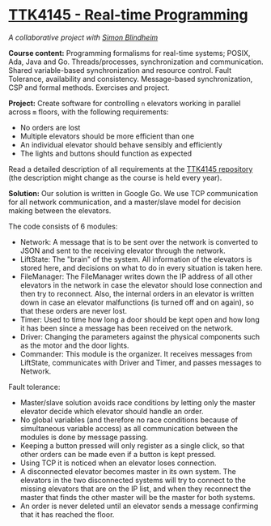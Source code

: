# [TTK4145 - Real-time Programming](https://www.ntnu.edu/studies/courses/TTK4145)

*A collaborative project with [Simon Blindheim](https://github.com/simbli)*

**Course content:** Programming formalisms for real-time systems; POSIX, Ada, Java and Go. Threads/processes, synchronization and communication. Shared variable-based synchronization and resource control. Fault Tolerance, availability and consistency. Message-based synchronization, CSP and formal methods. Exercises and project.

**Project:** Create software for controlling `n` elevators working in parallel across `m` floors, with the following requirements:
- No orders are lost
- Multiple elevators should be more efficient than one
- An individual elevator should behave sensibly and efficiently
- The lights and buttons should function as expected

Read a detailed description of all requirements at the [TTK4145 repository](https://github.com/TTK4145/Project#elevator-project) (the description might change as the course is held every year).

**Solution:** Our solution is written in Google Go. We use TCP communication for all network communication, and a master/slave model for decision making between the elevators.

The code consists of 6 modules:
- Network: A message that is to be sent over the network is converted to JSON and sent to the receiving elevator through the network.
- LiftState: The "brain" of the system. All information of the elevators is stored here, and decisions on what to do in every situation is taken here.
- FileManager: The FileManager writes down the IP address of all other elevators in the network in case the elevator should lose connection and then try to reconnect. Also, the internal orders in an elevator is written down in case an elevator malfunctions (is turned off and on again), so that these orders are never lost.
- Timer: Used to time how long a door should be kept open and how long it has been since a message has been received on the network.
- Driver: Changing the parameters against the physical components such as the motor and the door lights.
- Commander: This module is the organizer. It receives messages from LiftState, communicates with Driver and Timer, and passes messages to Network.

Fault tolerance:
- Master/slave solution avoids race conditions by letting only the master elevator decide which elevator should handle an order.
- No global variables (and therefore no race conditions because of simultaneous variable access) as all communication between the modules is done by message passing.
- Keeping a button pressed will only register as a single click, so that other orders can be made even if a button is kept pressed.
- Using TCP it is noticed when an elevator loses connection.
- A disconnected elevator becomes master in its own system. The elevators in the two disconnected systems will try to connect to the missing elevators that are on the IP list, and when they reconnect the master that finds the other master will be the master for both systems.
- An order is never deleted until an elevator sends a message confirming that it has reached the floor.
